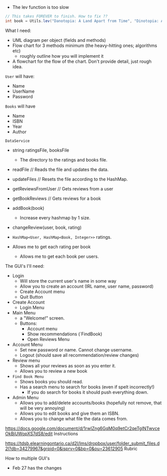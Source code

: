 
- The lev function is too slow
```java
// This takes FOREVER to finish. How to fix ??
int book = Utils.lev("Danotopia: A Land Apart from Time", "Dinotopia: A Land Apart from Time");
```

What I need:
* UML diagram per object (fields and methods)
* Flow chart for  3 methods minimum (the heavy-hitting ones; algorithms etc)
	* roughly outline how you will implement it
* A flowchart for the flow of the chart. Don't provide detail, just rough idea.

`User` will have:
- Name
- UserName
- Password

`Books` will have
- Name
- ISBN
- Year
- Author

`DataService` 
- string ratingsFile, booksFile
	- The directory to the ratings and books file.
- readFile // Reads the file and updates the data.
- updateFiles // Resets the file according to the HashMap.
- getReviewsFromUser // Gets reviews from a user 
- getBookReviews // Gets reviews for a book 
- addBook(book)
	- Increase every hashmap by 1 size.
- changeReview(user, book, rating)

- `HashMap<User, HashMap<Book, Integer>>` ratings.
- Allows me to get each rating per book
	- Allows me to get each book per users. 

The GUI's I'll need:
- Login
	- Will store the current user's name in some way
	- Allow you to create an account (IRL name, user name, password)
	- Create Account menu
	- Quit Button
- Create Account
	- Login Menu
- Main Menu
	- a "Welcome!" screen.
	- Buttons:
		- Account menu
		- Show recommendations (`FindBook)
		- Open Reviews Menu
- Account Menu
	- Set new password or name. Cannot change username.
	- Logout (should save all recommendation/review changes)
- Review menu
	- Shows all your reviews as soon as you enter it.
	- Allows you to review a new book
- `Find Book Menu`
	- Shows books you should read. 
	- Has a search menu to search for books (even if spelt incorrectly!)
		- If you do search for books it should push everything down.
- Admin Menu
	- Allows you to add/delete accounts/books (hopefully not remove, that will be very annoying)
	- Allows you to edit books and give them an ISBN.
	- Allows you to change what file the data comes from.

https://docs.google.com/document/d/1rwIZng6GqM0q9etCr2qeTgINTwvceOkBjUWopXS7dS8/edit Instructions

https://tdsb.elearningontario.ca/d2l/lms/dropbox/user/folder_submit_files.d2l?db=34279967&grpid=0&isprv=0&bp=0&ou=23612905 Rubric

How to multiple GUI's
- Feb 27 has the changes